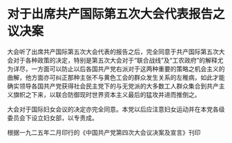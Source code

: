 # 对于出席共产国际第五次大会代表报告之议决案

大会听了出席共产国际第五次大会代表的报告之后，完全同意于共产国际第五次大会对于各种政策的决定，特别是第五次大会对于“联合战线”及“工农政府”的解释尤为详尽，一方面可以防止以后各国共产党右派对于这两种重要的策略之机会主义的曲解，他方面亦可纠正那种主张不与黄色工会的群众发生关系的左稚病，如此才能确实领导各国共产党获得社会民主党下的与无党派的大多数工人群众集合到共产主义旗帜之下来，以联合防御现时世界资本主义最后的猛攻并进而推倒之。

大会对于国际妇女会议的决定亦完全同意。本党以后应注意妇女运动并在本党各级委员会下设立妇女部，以专责成。

根据一九二五年二月印行的《中国共产党第四次大会议决案及宣言》刊印